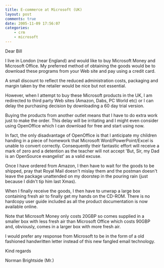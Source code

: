 ```yaml
---
title: E-commerce at Microsoft (UK)
layout: post
comments: true
date: 2005-11-09 17:56:07
categories:
    - crm
    - microsoft
---
```

Dear Bill

I live in London (near England) and would like to buy Microsoft Money
and Microsoft Office. My preferred method of obtaining the goods would
be to download these programs from your Web site and pay using a
credit card.

A small discount to reflect the reduced administration costs,
packaging and margin taken by the retailer would be nice but not
essential.

However, when I attempt to buy these Microsoft products in the UK, I
am redirected to third party Web sites (Amazon, Dabs, PC World etc) or
I can delay the purchasing decision by downloading a 60 day trial
version.

Buying the products from another outlet means that I have to do extra
work just to make the order. This delay will be irritating and I might
even consider using OpenOffice which I can download for free and start
using now.

In fact, the only disadvantage of OpenOffice is that I anticipate my
children handing in a piece of homework that Microsoft
Word/PowerPoint/Excel is unable to convert correctly. Consequently
their fantastic effort will receive a mark of zero and a detention as
the teacher will not accept 'But, Sir, my Dad is an OpenSource
evangelist' as a valid excuse.

Once I have ordered from Amazon, I then have to wait for the goods to
be shipped, pray that Royal Mail doesn't mislay them and the postman
doesn't leave the package unattended on my doorstep in the pouring
rain (just because I didn't tip him last Xmas).

When I finally receive the goods, I then have to unwrap a large box
containing fresh air to finally get my hands on the CD-ROM. There is
no hardcopy user guide included as all the product documentation is
now available online.

Note that Microsoft Money only costs 20GBP so comes supplied in a
smaller box with less fresh air than Microsoft Office which costs
90GBP and, obviously, comes in a larger box with more fresh air.

I would prefer any response from Microsoft to be in the form of a old
fashioned handwritten letter instead of this new fangled email
technology.

Kind regards

Norman Brightside (Mr.)

